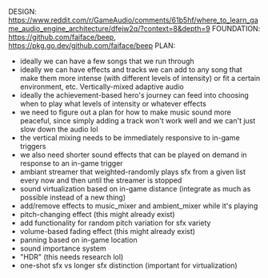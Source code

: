 DESIGN: https://www.reddit.com/r/GameAudio/comments/61b5hf/where_to_learn_game_audio_engine_architecture/dfejw2q/?context=8&depth=9
FOUNDATION: https://github.com/faiface/beep, https://pkg.go.dev/github.com/faiface/beep
PLAN:
 - ideally we can have a few songs that we run through
 - ideally we can have effects and tracks we can add to any song that make them more intense (with different levels of intensity) or fit a certain environment, etc. Vertically-mixed adaptive audio
 - ideally the achievement-based hero's journey can feed into choosing when to play what levels of intensity or whatever effects
 - we need to figure out a plan for how to make music sound more peaceful, since simply adding a track won't work well and we can't just slow down the audio lol
 - the vertical mixing needs to be immediately responsive to in-game triggers
 - we also need shorter sound effects that can be played on demand in response to an in-game trigger
 - ambiant streamer that weighted-randomly plays sfx from a given list every now and then until the streamer is stopped
 - sound virtualization based on in-game distance (integrate as much as possible instead of a new thing)
 - add/remove effects to music_mixer and ambient_mixer while it's playing
 - pitch-changing effect (this might already exist)
 - add functionality for random pitch variation for sfx variety
 - volume-based fading effect (this might already exist)
 - panning based on in-game location
 - sound importance system
 - "HDR" (this needs research lol)
 - one-shot sfx vs longer sfx distinction (important for virtualization)
